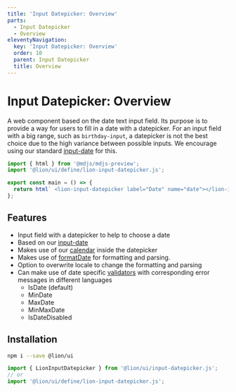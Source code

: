 ```yaml
---
title: 'Input Datepicker: Overview'
parts:
  - Input Datepicker
  - Overview
eleventyNavigation:
  key: 'Input Datepicker: Overview'
  order: 10
  parent: Input Datepicker
  title: Overview
---
```


# Input Datepicker: Overview

A web component based on the date text input field. Its purpose is to provide a way for users to fill in a date with a datepicker.
For an input field with a big range, such as `birthday-input`, a datepicker is not the best choice due to the high variance between possible inputs.
We encourage using our standard [input-date](../input-date/overview.md) for this.

```js script
import { html } from '@mdjs/mdjs-preview';
import '@lion/ui/define/lion-input-datepicker.js';
```

```js preview-story
export const main = () => {
  return html` <lion-input-datepicker label="Date" name="date"></lion-input-datepicker> `;
};
```

## Features

- Input field with a datepicker to help to choose a date
- Based on our [input-date](../input-date/overview.md)
- Makes use of our [calendar](../calendar/overview.md) inside the datepicker
- Makes use of [formatDate](../../fundamentals/systems/localize/dates.md) for formatting and parsing.
- Option to overwrite locale to change the formatting and parsing
- Can make use of date specific [validators](../../fundamentals/systems/form/validate.md) with corresponding error messages in different languages
  - IsDate (default)
  - MinDate
  - MaxDate
  - MinMaxDate
  - IsDateDisabled

## Installation

```bash
npm i --save @lion/ui
```

```js
import { LionInputDatepicker } from '@lion/ui/input-datepicker.js';
// or
import '@lion/ui/define/lion-input-datepicker.js';
```
